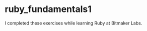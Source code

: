 ruby_fundamentals1
==================

I completed these exercises while learning Ruby at Bitmaker Labs.
